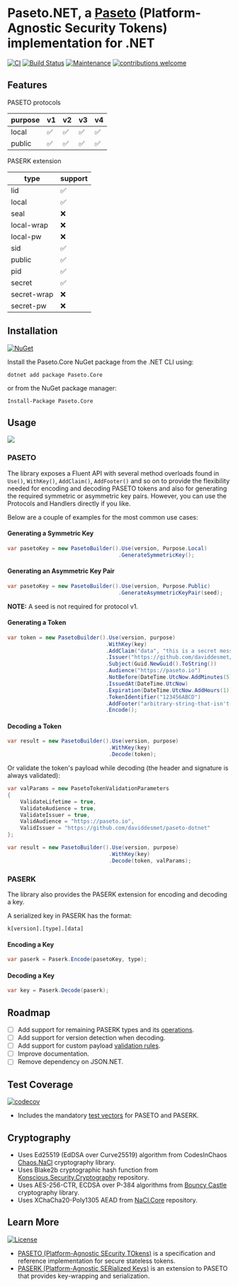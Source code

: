 # Paseto.NET, a [Paseto](https://github.com/paragonie/paseto) (Platform-Agnostic Security Tokens) implementation for .NET

[![CI](https://github.com/daviddesmet/paseto-dotnet/workflows/CI/badge.svg?branch=master)](https://github.com/daviddesmet/paseto-dotnet/actions)
[![Build Status](https://travis-ci.org/idaviddesmet/paseto-dotnet.svg?branch=master)](https://travis-ci.org/idaviddesmet/paseto-dotnet)
[![Maintenance](https://img.shields.io/maintenance/yes/2022.svg)](https://github.com/daviddesmet/paseto-dotnet)
[![contributions welcome](https://img.shields.io/badge/contributions-welcome-brightgreen.svg?style=flat)](https://github.com/daviddesmet/paseto-dotnet/issues)

## Features

PASETO protocols

| purpose | v1 | v2 | v3 | v4 |
| -- | -- | -- | -- | -- |
| local | ✅ | ✅ | ✅ | ✅ |
| public | ✅ | ✅ | ✅ | ✅ |

PASERK extension

| type | support |
| -- | -- |
| lid | ✅ |
| local | ✅ |
| seal | ❌ |
| local-wrap | ❌ |
| local-pw | ❌ |
| sid | ✅ |
| public | ✅ |
| pid | ✅ |
| secret | ✅ |
| secret-wrap | ❌ |
| secret-pw | ❌ |

## Installation

[![NuGet](https://buildstats.info/nuget/Paseto.Core)](https://www.nuget.org/packages/Paseto.Core/)

Install the Paseto.Core NuGet package from the .NET CLI using:
```
dotnet add package Paseto.Core
```

or from the NuGet package manager:
```
Install-Package Paseto.Core
```

## Usage

[![](https://img.shields.io/nuget/dt/Paseto.Core.svg)](https://www.nuget.org/packages/Paseto.Core/)

### PASETO

The library exposes a Fluent API with several method overloads found in `Use()`, `WithKey()`, `AddClaim()`, `AddFooter()` and so on to provide the flexibility needed for encoding and decoding PASETO tokens and also for generating the required symmetric or asymmetric key pairs. However, you can use the Protocols and Handlers directly if you like.

Below are a couple of examples for the most common use cases:

#### Generating a Symmetric Key

```csharp
var pasetoKey = new PasetoBuilder().Use(version, Purpose.Local)
                                   .GenerateSymmetricKey();
```

#### Generating an Asymmetric Key Pair

```csharp
var pasetoKey = new PasetoBuilder().Use(version, Purpose.Public)
                                   .GenerateAsymmetricKeyPair(seed);
```

**NOTE:** A seed is not required for protocol v1.

#### Generating a Token

```csharp
var token = new PasetoBuilder().Use(version, purpose)
                               .WithKey(key)
                               .AddClaim("data", "this is a secret message")
                               .Issuer("https://github.com/daviddesmet/paseto-dotnet")
                               .Subject(Guid.NewGuid().ToString())
                               .Audience("https://paseto.io")
                               .NotBefore(DateTime.UtcNow.AddMinutes(5))
                               .IssuedAt(DateTime.UtcNow)
                               .Expiration(DateTime.UtcNow.AddHours(1))
                               .TokenIdentifier("123456ABCD")
                               .AddFooter("arbitrary-string-that-isn't-json")
                               .Encode();
```

#### Decoding a Token

```csharp
var result = new PasetoBuilder().Use(version, purpose)
                                .WithKey(key)
                                .Decode(token);
```

Or validate the token's payload while decoding (the header and signature is always validated):

```csharp
var valParams = new PasetoTokenValidationParameters
{
    ValidateLifetime = true,
    ValidateAudience = true,
    ValidateIssuer = true,
    ValidAudience = "https://paseto.io",
    ValidIssuer = "https://github.com/daviddesmet/paseto-dotnet"
};

var result = new PasetoBuilder().Use(version, purpose)
                                .WithKey(key)
                                .Decode(token, valParams);
```

### PASERK

The library also provides the PASERK extension for encoding and decoding a key.

A serialized key in PASERK has the format:

```
k[version].[type].[data]
```

#### Encoding a Key

```csharp
var paserk = Paserk.Encode(pasetoKey, type);
```

#### Decoding a Key

```csharp
var key = Paserk.Decode(paserk);
```

## Roadmap

- [ ] Add support for remaining PASERK types and its [operations](https://github.com/paseto-standard/paserk/blob/master/operations).
- [ ] Add support for version detection when decoding.
- [ ] Add support for custom payload [validation rules](https://github.com/paseto-standard/paseto-spec/blob/master/docs/02-Implementation-Guide/02-Validators.md).
- [ ] Improve documentation.
- [ ] Remove dependency on JSON.NET.

## Test Coverage

[![codecov](https://codecov.io/gh/daviddesmet/paseto-dotnet/branch/master/graph/badge.svg?token=O9QHck0xb9)](https://codecov.io/gh/daviddesmet/paseto-dotnet)

- Includes the mandatory [test vectors](https://github.com/paseto-standard/test-vectors) for PASETO and PASERK.

## Cryptography

* Uses Ed25519 (EdDSA over Curve25519) algorithm from CodesInChaos [Chaos.NaCl](https://github.com/CodesInChaos/Chaos.NaCl) cryptography library.
* Uses Blake2b cryptographic hash function from [Konscious.Security.Cryptography](https://github.com/kmaragon/Konscious.Security.Cryptography) repository.
* Uses AES-256-CTR, ECDSA over P-384 algorithms from [Bouncy Castle](https://github.com/novotnyllc/bc-csharp) cryptography library.
* Uses XChaCha20-Poly1305 AEAD from [NaCl.Core](https://github.com/daviddesmet/NaCl.Core) repository.

## Learn More

[![License](https://img.shields.io/github/license/daviddesmet/paseto-dotnet.svg)](https://github.com/daviddesmet/paseto-dotnet/blob/master/LICENSE)

* [PASETO (Platform-Agnostic SEcurity TOkens)](https://github.com/paseto-standard/paseto-spec) is a specification and reference implementation for secure stateless tokens.
* [PASERK (Platform-Agnostic SERialized Keys)](https://github.com/paseto-standard/paserk) is an extension to PASETO that provides key-wrapping and serialization.
